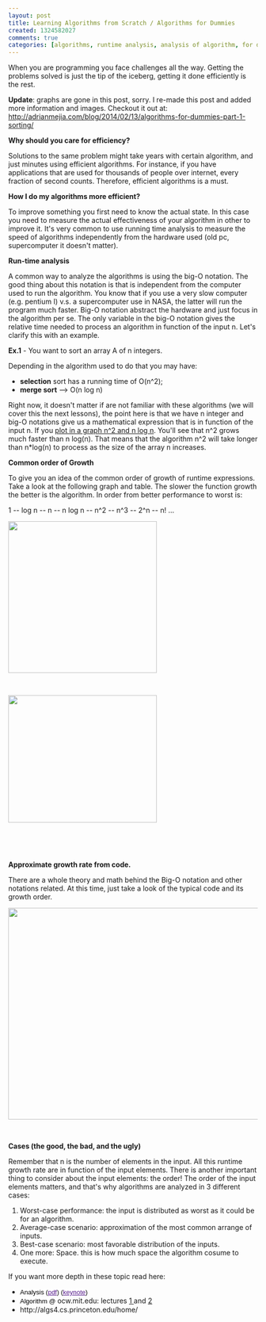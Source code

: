 ```yaml
---
layout: post
title: Learning Algorithms from Scratch / Algorithms for Dummies
created: 1324582027
comments: true
categories: [algorithms, runtime analysis, analysis of algorithm, for dummies, big-o]
---
```


<p>When you are programming you face challenges all the way. Getting the problems solved is just the tip of the iceberg, getting it done efficiently is the rest.</p>

<!--More-->

**Update**: graphs are gone in this post, sorry. I re-made this post and added more information and images. Checkout it out at: <a href="/blog/2014/02/13/algorithms-for-dummies-part-1-sorting/">http://adrianmejia.com/blog/2014/02/13/algorithms-for-dummies-part-1-sorting/</a>


<p class="p1"><b>Why should you care for efficiency?</b></p>
<p class="p1">Solutions to the same problem might take years with certain algorithm, and just minutes using efficient algorithms. For instance, if you have applications that are used for thousands of people over internet, every fraction of second counts. Therefore, efficient algorithms is a must.</p>
<p class="p1"><b>How I do my algorithms more efficient?</b></p>
<p class="p1">To improve something you first need to know the actual state. In this case you need to measure the actual effectiveness of your algorithm in other to improve it. It&#39;s very common to use running time analysis to measure the speed of algorithms independently from the hardware used (old pc, supercomputer it doesn&#39;t matter).&nbsp;</p>
<p class="p1"><b>Run-time analysis</b></p>
<p class="p1">A common way to analyze the algorithms is using the big-O notation. The good thing about this notation is that is independent from the computer used to run the algorithm. You know that if you use a very slow computer (e.g. pentium I) v.s. a supercomputer use in NASA, the latter will run the program much faster. Big-O notation abstract the hardware and just focus in the algorithm per se. The only variable in the big-O notation gives the relative time needed to process an algorithm in function of the input n. Let&#39;s clarify this with an example.</p>
<p class="p1"><strong>Ex.1</strong> - You want to sort an array A of n integers.&nbsp;</p>
<p class="p1">Depending in the algorithm used to do that you may have:</p>
<ul>
	<li class="p1">
		<b>selection</b> sort has a running time of O(n^2);</li>
	<li class="p1">
		<b>merge sort</b> --&gt; O(n log n)</li>
</ul>
<p class="p1">Right now, it doesn&#39;t matter if are not familiar with these algorithms (we will cover this the next lessons), the point here is that we have n integer and big-O notations give us a mathematical expression that is in function of the input n. If you&nbsp;<a href="http://fooplot.com/index.php?&amp;type0=0&amp;type1=0&amp;type2=0&amp;type3=0&amp;type4=0&amp;y0=x%5E2&amp;y1=x*log%28x%29&amp;y2=&amp;y3=&amp;y4=&amp;r0=&amp;r1=&amp;r2=&amp;r3=&amp;r4=&amp;px0=&amp;px1=&amp;px2=&amp;px3=&amp;px4=&amp;py0=&amp;py1=&amp;py2=&amp;py3=&amp;py4=&amp;smin0=0&amp;smin1=0&amp;smin2=0&amp;smin3=0&amp;smin4=0&amp;smax0=2pi&amp;smax1=2pi&amp;smax2=2pi&amp;smax3=2pi&amp;smax4=2pi&amp;thetamin0=0&amp;thetamin1=0&amp;thetamin2=0&amp;thetamin3=0&amp;thetamin4=0&amp;thetamax0=2pi&amp;thetamax1=2pi&amp;thetamax2=2pi&amp;thetamax3=2pi&amp;thetamax4=2pi&amp;ipw=0&amp;ixmin=-5&amp;ixmax=5&amp;iymin=-3&amp;iymax=3&amp;igx=1&amp;igy=1&amp;igl=1&amp;igs=0&amp;iax=1&amp;ila=1&amp;xmin=-5&amp;xmax=5&amp;ymin=-3&amp;ymax=3"><span class="s1">plot in a graph n^2 and n log n</span></a>. You&#39;ll see that n^2 grows much faster than n log(n). That means that the algorithm n^2 will take longer than n*log(n) to process as the size of the array n increases.</p>
<p class="p1"><b>Common order of Growth</b></p>
<p class="p1">To give you an idea of the common order of growth of runtime expressions. Take a look at the following graph and table. The slower the function growth the better is the algorithm. In order from better performance to worst is:</p>
<p class="p1">1 -- log n -- n -- n log n -- n^2 -- n^3 -- 2^n -- n! ...</p>
<p class="p2"><img alt="" src="http://adrianmejiarosario.com/sites/default/files/Screen%20Shot%202011-12-22%20at%203.22.12%20PM.png" style="width: 300px; height: 306px; " /></p>
<p class="p2">&nbsp;</p>
<p class="p2"><img alt="" src="http://adrianmejiarosario.com/sites/default/files/Screen%20Shot%202011-12-22%20at%203.23.45%20PM.png" style="width: 300px; height: 257px; " /></p>
<p class="p2">&nbsp;</p>
<p class="p1">&nbsp;</p>
<p class="p1"><b>Approximate growth rate from code.</b></p>
<p class="p1">There are a whole theory and math behind the Big-O notation and other notations related. At this time, just take a look of the typical code and its growth order.</p>
<p class="p1"><img alt="" src="http://adrianmejiarosario.com/sites/default/files/Screen%20Shot%202011-12-22%20at%204.51.48%20PM.png" style="width: 600px; height: 427px; " /></p>
<p>&nbsp;</p>
<p><strong>Cases (the good, the bad, and the ugly)</strong></p>
<p>Remember that n is the number of elements in the input. All this runtime growth rate are in function of the input elements. There is another important thing to consider about the input elements: the order! The order of the input elements matters, and that&#39;s why algorithms are analyzed in 3 different cases:</p>
<ol>
	<li>
		Worst-case performance: the input is distributed as worst as it could be for an algorithm. &nbsp;&nbsp;</li>
	<li>
		Average-case scenario: approximation of the most common arrange of inputs.</li>
	<li>
		Best-case scenario: most favorable distribution of the inputs.</li>
	<li>
		One more: Space. this is how much space the algorithm cosume to execute.&nbsp;</li>
</ol>
<p class="p2">If you want more depth in these topic read here:&nbsp;</p>
<ul>
	<li class="p2">
		<span style="color: rgb(0, 0, 0); font-family: Helvetica, Arial, sans-serif; line-height: 16px; background-color: rgb(255, 255, 255); font-size: small; ">Analysis (</span><a href="http://gcu.googlecode.com/files/02Analysis.pdf" style="color: rgb(85, 26, 139); font-family: Helvetica, Arial, sans-serif; line-height: 16px; background-color: rgb(255, 255, 255); font-size: small; ">pdf</a><span style="color: rgb(0, 0, 0); font-family: Helvetica, Arial, sans-serif; line-height: 16px; background-color: rgb(255, 255, 255); font-size: small; ">) (</span><a href="http://gcu.googlecode.com/files/02Analysis.key.zip" style="color: rgb(85, 26, 139); font-family: Helvetica, Arial, sans-serif; line-height: 16px; background-color: rgb(255, 255, 255); font-size: small; ">keynote</a><span style="color: rgb(0, 0, 0); font-family: Helvetica, Arial, sans-serif; line-height: 16px; background-color: rgb(255, 255, 255); font-size: small; ">)</span></li>
	<li class="p2">
		<span style="background-color: rgb(255, 255, 255); color: rgb(0, 0, 0); font-family: Helvetica, Arial, sans-serif; font-size: small; line-height: 16px; ">Algorithm @&nbsp;</span>ocw.mit.edu: lectures <a href="http://ocw.mit.edu/courses/electrical-engineering-and-computer-science/6-046j-introduction-to-algorithms-sma-5503-fall-2005/video-lectures/lecture-1-administrivia-introduction-analysis-of-algorithms-insertion-sort-mergesort">1 </a>and <a href="http://ocw.mit.edu/courses/electrical-engineering-and-computer-science/6-046j-introduction-to-algorithms-sma-5503-fall-2005/video-lectures/lecture-2-asymptotic-notation-recurrences-substitution-master-method">2</a></li>
	<li class="p2">
		http://algs4.cs.princeton.edu/home/</li>
</ul>
<p class="p2">&nbsp;</p>
